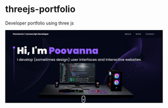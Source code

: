 # threejs-portfolio
Developer portfolio using three js

<img src="https://github.com/poovanna886/threejs-portfolio/blob/master/src/assets/portfolio.png" />
